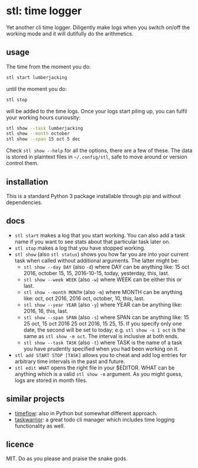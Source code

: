# stl: time logger

Yet another cli time logger. Diligently make logs when you switch on/off the
working mode and it will dutifully do the arithmetics.


## usage

The time from the moment you do:

```bash
stl start lumberjacking
```

until the moment you do:

```bash
stl stop
```

will be added to the time logs. Once your logs start piling up, you can fulfil
your working hours curiousity:

```bash
stl show --task lumberjacking
stl show --month october
stl show --span 15 oct 5 dec
```

Check `stl show --help` for all the options, there are a few of these. The data
is stored in plaintext files in `~/.config/stl`, safe to move around or version
control them.


## installation

This is a standard Python 3 package installable through pip and without
dependencies.


## docs

* `stl start` makes a log that you start working. You can also add a task name
  if you want to see stats about that particular task later on.
* `stl stop` makes a log that you have stopped working.
* `stl show` (also `stl status`) shows you how far you are into your current
  task when called without additional arguments. The latter might be:
	* `stl show --day DAY` (also `-d`) where DAY can be anything like: 15 oct
	  2016, october 15, 15, 2016-10-15, today, yesterday, this, last.
	* `stl show --week WEEK` (also `-w`) where WEEK can be either this or last.
	* `stl show --month MONTH` (also `-m`) where MONTH can be anything like:
	  oct, oct 2016, 2016 oct, october, 10, this, last.
	* `stl show --year YEAR` (also `-y`) where YEAR can be anything like: 2016,
	  16, this, last.
	* `stl show --span SPAN` (also `-s`) where SPAN can be anything like: 15 25
	  oct, 15 oct 2016 25 oct 2016, 15 25, 15. If you specify only one date, the
	  second will be set to today; e.g. `stl show -s 1 oct` is the same as `stl
	  show -m oct`. The interval is inclusive at both ends.
	* `stl show --task TASK` (also `-t`) where TASK is the name of a task you
	  have prudently specified when you had been working on it.
* `stl add START STOP [TASK]` allows you to cheat and add log entries for
  arbitrary time intervals in the past and future.
* `stl edit WHAT` opens the right file in your $EDITOR. WHAT can be anything
  which is a valid `stl show -m` argument. As you might guess, logs are stored
  in month files.


## similar projects

* [timeflow](https://github.com/trimailov/timeflow): also in Python but somewhat
  different approach.
* [taskwarrior](https://taskwarrior.org/): a great todo cli manager which
  includes time logging functionality as well.


## licence

MIT. Do as you please and praise the snake gods.
